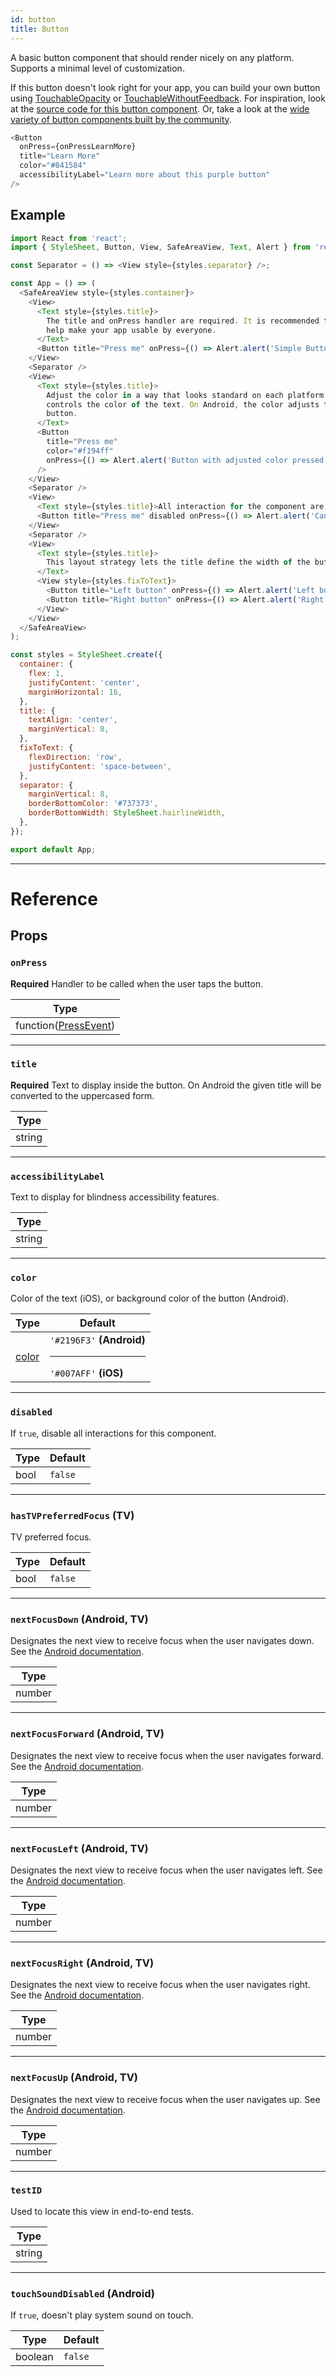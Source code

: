 ```yaml
---
id: button
title: Button
---
```


A basic button component that should render nicely on any platform. Supports a minimal level of customization.

If this button doesn't look right for your app, you can build your own button using [TouchableOpacity](touchableopacity.md) or [TouchableWithoutFeedback](touchablewithoutfeedback.md). For inspiration, look at the [source code for this button component](https://github.com/facebook/react-native/blob/master/Libraries/Components/Button.js). Or, take a look at the [wide variety of button components built by the community](https://js.coach/?menu%5Bcollections%5D=React%20Native&page=1&query=button).

```js
<Button
  onPress={onPressLearnMore}
  title="Learn More"
  color="#841584"
  accessibilityLabel="Learn more about this purple button"
/>
```

## Example

```js
import React from 'react';
import { StyleSheet, Button, View, SafeAreaView, Text, Alert } from 'react-native';

const Separator = () => <View style={styles.separator} />;

const App = () => (
  <SafeAreaView style={styles.container}>
    <View>
      <Text style={styles.title}>
        The title and onPress handler are required. It is recommended to set accessibilityLabel to
        help make your app usable by everyone.
      </Text>
      <Button title="Press me" onPress={() => Alert.alert('Simple Button pressed')} />
    </View>
    <Separator />
    <View>
      <Text style={styles.title}>
        Adjust the color in a way that looks standard on each platform. On iOS, the color prop
        controls the color of the text. On Android, the color adjusts the background color of the
        button.
      </Text>
      <Button
        title="Press me"
        color="#f194ff"
        onPress={() => Alert.alert('Button with adjusted color pressed')}
      />
    </View>
    <Separator />
    <View>
      <Text style={styles.title}>All interaction for the component are disabled.</Text>
      <Button title="Press me" disabled onPress={() => Alert.alert('Cannot press this one')} />
    </View>
    <Separator />
    <View>
      <Text style={styles.title}>
        This layout strategy lets the title define the width of the button.
      </Text>
      <View style={styles.fixToText}>
        <Button title="Left button" onPress={() => Alert.alert('Left button pressed')} />
        <Button title="Right button" onPress={() => Alert.alert('Right button pressed')} />
      </View>
    </View>
  </SafeAreaView>
);

const styles = StyleSheet.create({
  container: {
    flex: 1,
    justifyContent: 'center',
    marginHorizontal: 16,
  },
  title: {
    textAlign: 'center',
    marginVertical: 8,
  },
  fixToText: {
    flexDirection: 'row',
    justifyContent: 'space-between',
  },
  separator: {
    marginVertical: 8,
    borderBottomColor: '#737373',
    borderBottomWidth: StyleSheet.hairlineWidth,
  },
});

export default App;
```

---

# Reference

## Props

### `onPress`

**Required** Handler to be called when the user taps the button.

| Type                                  |
| ------------------------------------- |
| function([PressEvent](pressevent.md)) |

---

### `title`

**Required** Text to display inside the button. On Android the given title will be converted to the uppercased form.

| Type   |
| ------ |
| string |

---

### `accessibilityLabel`

Text to display for blindness accessibility features.

| Type   |
| ------ |
| string |

---

### `color`

Color of the text (iOS), or background color of the button (Android).

| Type                                              | Default                                              |
| ------------------------------------------------- | ---------------------------------------------------- |
| [color](https://reactnative.dev/docs/0.64/colors) | `'#2196F3'` **(Android)**<hr/> `'#007AFF'` **(iOS)** |

---

### `disabled`

If `true`, disable all interactions for this component.

| Type | Default |
| ---- | ------- |
| bool | `false` |

---

### `hasTVPreferredFocus` **(TV)**

TV preferred focus.

| Type | Default |
| ---- | ------- |
| bool | `false` |

---

### `nextFocusDown` **(Android, TV)**

Designates the next view to receive focus when the user navigates down. See the [Android documentation](https://developer.android.com/reference/android/view/View.html#attr_android:nextFocusDown).

| Type   |
| ------ |
| number |

---

### `nextFocusForward` **(Android, TV)**

Designates the next view to receive focus when the user navigates forward. See the [Android documentation](https://developer.android.com/reference/android/view/View.html#attr_android:nextFocusForward).

| Type   |
| ------ |
| number |

---

### `nextFocusLeft` **(Android, TV)**

Designates the next view to receive focus when the user navigates left. See the [Android documentation](https://developer.android.com/reference/android/view/View.html#attr_android:nextFocusLeft).

| Type   |
| ------ |
| number |

---

### `nextFocusRight` **(Android, TV)**

Designates the next view to receive focus when the user navigates right. See the [Android documentation](https://developer.android.com/reference/android/view/View.html#attr_android:nextFocusRight).

| Type   |
| ------ |
| number |

---

### `nextFocusUp` **(Android, TV)**

Designates the next view to receive focus when the user navigates up. See the [Android documentation](https://developer.android.com/reference/android/view/View.html#attr_android:nextFocusUp).

| Type   |
| ------ |
| number |

---

### `testID`

Used to locate this view in end-to-end tests.

| Type   |
| ------ |
| string |

---

### `touchSoundDisabled` **(Android)**

If `true`, doesn't play system sound on touch.

| Type    | Default |
| ------- | ------- |
| boolean | `false` |
